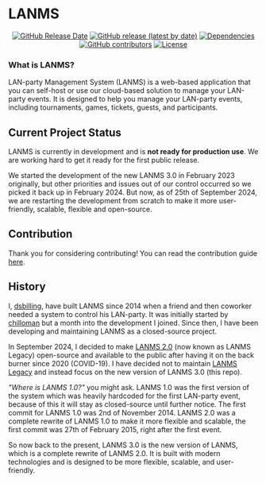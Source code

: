 # LANMS

<p align="center">
    <a href="https://github.com/kilobyteno/LANMS"><img alt="GitHub Release Date" src="https://img.shields.io/github/release-date/kilobyteno/LANMS"></a>
    <a href="https://github.com/kilobyteno/LANMS"><img alt="GitHub release (latest by date)" src="https://img.shields.io/github/v/release/kilobyteno/LANMS"></a>
    <a href="https://libraries.io/github/kilobyteno/LANMS"><img src="https://img.shields.io/librariesio/github/kilobyteno/LANMS" alt="Dependencies"></a>
    <a href="https://libraries.io/github/kilobyteno/LANMS"><img alt="GitHub contributors" src="https://img.shields.io/github/contributors/kilobyteno/LANMS"></a>
    <a href="https://github.com/kilobyteno/LANMS"><img src="https://img.shields.io/github/license/kilobyteno/LANMS" alt="License"></a>
</p>

### What is LANMS?
LAN-party Management System (LANMS) is a web-based application that you can self-host or use our cloud-based solution to manage your LAN-party events. It is designed to help you manage your LAN-party events, including tournaments, games, tickets, guests, and participants.

## Current Project Status
LANMS is currently in development and is **not ready for production use**. We are working hard to get it ready for the first public release.

We started the development of the new LANMS 3.0 in February 2023 originally, but other priorities and issues out of our control occurred so we picked it back up in February 2024. But now, as of 25th of September 2024, we are restarting the development from scratch to make it more user-friendly, scalable, flexible and open-source.

## Contribution

Thank you for considering contributing! You can read the contribution guide [here](.github/CONTRIBUTING.md).

## History

I, [dsbilling](https://dsbilling.no), have built LANMS since 2014 when a friend and then coworker needed a system to control his LAN-party. It was initially started by [chilloman](https://github.com/chilloman) but a month into the development I joined. Since then, I have been developing and maintaining LANMS as a closed-source project.

In September 2024, I decided to make [LANMS 2.0](https://github.com/kilobyteno/lanms-legacy) (now known as LANMS Legacy) open-source and available to the public after having it on the back burner since 2020 (COVID-19). I have decided not to maintain [LANMS Legacy](https://github.com/kilobyteno/lanms-legacy) and instead focus on the new version of LANMS 3.0 (this repo).

_"Where is LANMS 1.0?"_ you might ask. LANMS 1.0 was the first version of the system which was heavily hardcoded for the first LAN-party event, because of this it will stay as closed-source until further notice. The first commit for LANMS 1.0 was 2nd of November 2014. LANMS 2.0 was a complete rewrite of LANMS 1.0 to make it more flexible and scalable, the first commit was 27th of February 2015, right after the first event.

 So now back to the present, LANMS 3.0 is the new version of LANMS, which is a complete rewrite of LANMS 2.0. It is built with modern technologies and is designed to be more flexible, scalable, and user-friendly.



